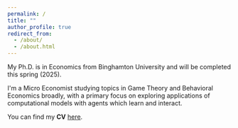 ```yaml
---
permalink: /
title: ""
author_profile: true
redirect_from: 
  - /about/
  - /about.html
---
```


My Ph.D. is in Economics from Binghamton University and will be completed this spring (2025).

I'm a Micro Economist studying topics in Game Theory and Behavioral Economics broadly, with a primary focus on exploring applications of computational models with agents which learn and interact.

You can find my <b>CV</b> [here](https://chriszosh1.github.io/files/CV_ChrisZosh.pdf).